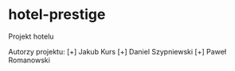 # hotel-prestige
Projekt hotelu


Autorzy projektu:
[+] Jakub Kurs
[+] Daniel Szypniewski
[+] Paweł Romanowski
